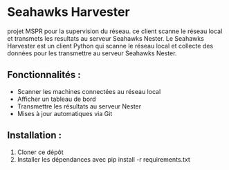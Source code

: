 # Seahawks Harvester
projet MSPR pour la supervision du réseau. ce client scanne le réseau local et transmets les resultats au serveur Seahawks Nester.
Le Seahawks Harvester est un client Python qui scanne le réseau local et collecte des données pour les transmettre au serveur Seahawks Nester.

## Fonctionnalités :
- Scanner les machines connectées au réseau local
- Afficher un tableau de bord
- Transmettre les résultats au serveur Nester
- Mises à jour automatiques via Git

## Installation :
1. Cloner ce dépôt
2. Installer les dépendances avec pip install -r requirements.txt